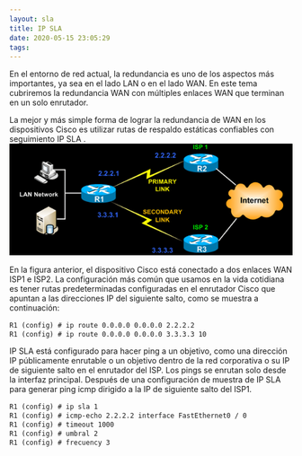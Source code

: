 ```yaml
---
layout: sla
title: IP SLA
date: 2020-05-15 23:05:29
tags:
---
```



En el entorno de red actual, la redundancia es uno de los aspectos más importantes, ya sea en el lado LAN o en el lado WAN. En este tema cubriremos la redundancia WAN con múltiples enlaces WAN que terminan en un solo enrutador.

La mejor y más simple forma de lograr la redundancia de WAN en los dispositivos Cisco es utilizar rutas de respaldo estáticas confiables con seguimiento IP SLA .
![Cisco](images/ip.gif)

En la figura anterior, el dispositivo Cisco está conectado a dos enlaces WAN ISP1 e ISP2. La configuración más común que usamos en la vida cotidiana es tener rutas predeterminadas configuradas en el enrutador Cisco que apuntan a las direcciones IP del siguiente salto, como se muestra a continuación:
 ```
R1 (config) # ip route 0.0.0.0 0.0.0.0 2.2.2.2
R1 (config) # ip route 0.0.0.0 0.0.0.0 3.3.3.3 10
 ```

 IP SLA está configurado para hacer ping a un objetivo, como una dirección IP públicamente enrutable o un objetivo dentro de la red corporativa o su IP de siguiente salto en el enrutador del ISP. Los pings se enrutan solo desde la interfaz principal. Después de una configuración de muestra de IP SLA para generar ping icmp dirigido a la IP de siguiente salto del ISP1.
 ```
 R1 (config) # ip sla 1
R1 (config) # icmp-echo 2.2.2.2 interface FastEthernet0 / 0
R1 (config) # timeout 1000
R1 (config) # umbral 2
R1 (config) # frecuency 3
 ```